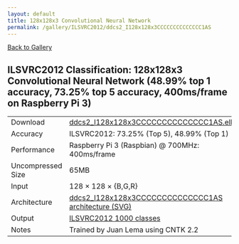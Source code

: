 ```yaml
---
layout: default
title: 128x128x3 Convolutional Neural Network
permalink: /gallery/ILSVRC2012/ddcs2_I128x128x3CCCCCCCCCCCCCC1AS
---
```


[Back to Gallery](/ELL/gallery)

## ILSVRC2012 Classification: 128x128x3 Convolutional Neural Network (48.99% top 1 accuracy, 73.25% top 5 accuracy, 400ms/frame on Raspberry Pi 3)

<table class="table table-striped table-bordered">
    <tr>
        <td> Download </td>
        <td colspan="3"> <a href="https://github.com/Microsoft/ELL-models/raw/master/models/ILSVRC2012/ddcs2_I128x128x3CCCCCCCCCCCCCC1AS/ddcs2_I128x128x3CCCCCCCCCCCCCC1AS.ell.zip">ddcs2_I128x128x3CCCCCCCCCCCCCC1AS.ell.zip</a></td>
    </tr>
    <tr>
        <td> Accuracy </td>
        <td colspan="3"> ILSVRC2012: 73.25% (Top 5), 48.99% (Top 1) </td>
    </tr>
    <tr>
        <td> Performance </td>
        <td colspan="3"> Raspberry Pi 3 (Raspbian) @ 700MHz: 400ms/frame </td>
    </tr>
    <tr>
        <td> Uncompressed Size </td>
        <td colspan="3"> 65MB </td>
    </tr>
    <tr>
        <td> Input </td>
        <td colspan="3"> 128 &times; 128 &times; {B,G,R} </td>
    </tr>
    <tr>
        <td> Architecture </td>
        <td>
            <a href="https://github.com/Microsoft/ELL-models/raw/master/models/ILSVRC2012/ddcs2_I128x128x3CCCCCCCCCCCCCC1AS/ddcs2_I128x128x3CCCCCCCCCCCCCC1AS.cntk.svg?sanitize=true" target="_blank">ddcs2_I128x128x3CCCCCCCCCCCCCC1AS architecture (SVG)</a>
        </td>
    </tr>
    <tr>
        <td> Output </td>
        <td colspan="3"> <a href="https://github.com/Microsoft/ELL-models/raw/master/models/ILSVRC2012/categories.txt">ILSVRC2012 1000 classes</a> </td>
    </tr>
    <tr>
        <td> Notes </td>
        <td colspan="3"> Trained by Juan Lema using CNTK 2.2 </td>
    </tr>
</table>

